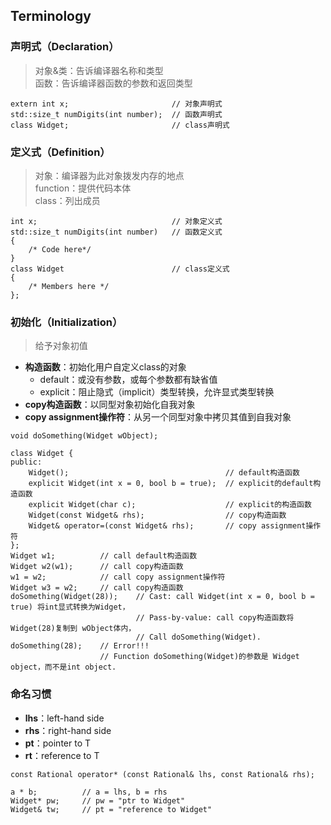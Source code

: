 ## Terminology
### 声明式（Declaration）
> 对象&类：告诉编译器名称和类型\
> 函数：告诉编译器函数的参数和返回类型

```
extern int x;                       // 对象声明式
std::size_t numDigits(int number);  // 函数声明式
class Widget;                       // class声明式
```

### 定义式（Definition）
> 对象：编译器为此对象拨发内存的地点\
> function：提供代码本体\
> class：列出成员

```
int x;                              // 对象定义式
std::size_t numDigits(int number)   // 函数定义式
{
    /* Code here*/
}
class Widget                        // class定义式
{
    /* Members here */
};
```

### 初始化（Initialization）
> 给予对象初值

- **构造函数**：初始化用户自定义class的对象
    - default：或没有参数，或每个参数都有缺省值
    - explicit：阻止隐式（implicit）类型转换，允许显式类型转换
- **copy构造函数**：以同型对象初始化自我对象
- **copy assignment操作符**：从另一个同型对象中拷贝其值到自我对象

```
void doSomething(Widget wObject);

class Widget {
public:
    Widget();                                   // default构造函数
    explicit Widget(int x = 0, bool b = true);  // explicit的default构造函数
    explicit Widget(char c);                    // explicit的构造函数
    Widget(const Widget& rhs);                  // copy构造函数
    Widget& operator=(const Widget& rhs);       // copy assignment操作符
};
Widget w1;          // call default构造函数
Widget w2(w1);      // call copy构造函数
w1 = w2;            // call copy assignment操作符
Widget w3 = w2;     // call copy构造函数
doSomething(Widget(28));    // Cast: call Widget(int x = 0, bool b = true) 将int显式转换为Widget，
                            // Pass-by-value: call copy构造函数将 Widget(28)复制到 wObject体内，
                            // Call doSomething(Widget).
doSomething(28);    // Error!!!
                    // Function doSomething(Widget)的参数是 Widget object，而不是int object.
```

### 命名习惯
- **lhs**：left-hand side
- **rhs**：right-hand side
- **pt**：pointer to T
- **rt**：reference to T

```
const Rational operator* (const Rational& lhs, const Rational& rhs);

a * b;          // a = lhs, b = rhs
Widget* pw;     // pw = "ptr to Widget"
Widget& tw;     // pt = "reference to Widget"
```
